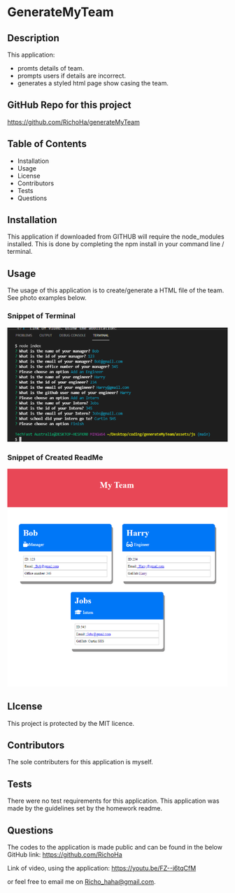 # GenerateMyTeam

## Description
This application:
-   promts details of team.
-   prompts users if details are incorrect.
-   generates a styled html page show casing the team.

## GitHub Repo for this project
https://github.com/RichoHa/generateMyTeam

## Table of Contents
-   Installation
-   Usage
-   License
-   Contributors 
-   Tests
-   Questions

## Installation
This application if downloaded from GITHUB will require the node_modules installed.
This is done by completing the npm install in your command line / terminal.

## Usage
The usage of this application is to create/generate a HTML file of the team. 
See photo examples below.

### Snippet of Terminal 
![Snippet of Terminal](.\assets\pictures\code-snippet.PNG)
### Snippet of Created ReadMe 
![Snippet of Created HTML](.\assets\pictures\web-snippet.PNG)

## LIcense
This project is protected by the MIT licence.

## Contributors 
The sole contributers for this application is myself. 

## Tests
There were no test requirements for this application. 
This application was made by the guidelines set by the homework readme. 

## Questions
The codes to the application is made public and can be found in the below GitHub link:
https://github.com/RichoHa

Link of video, using the application:
https://youtu.be/FZ--i6tqCfM

or feel free to email me on Richo_haha@gmail.com.